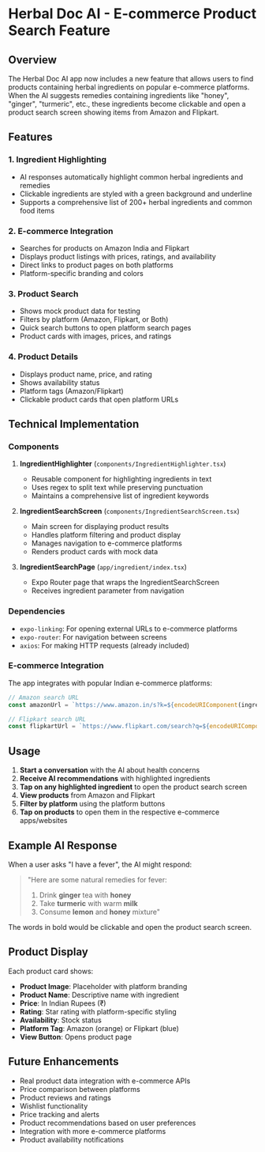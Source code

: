 # Herbal Doc AI - E-commerce Product Search Feature

## Overview

The Herbal Doc AI app now includes a new feature that allows users to find products containing herbal ingredients on popular e-commerce platforms. When the AI suggests remedies containing ingredients like "honey", "ginger", "turmeric", etc., these ingredients become clickable and open a product search screen showing items from Amazon and Flipkart.

## Features

### 1. Ingredient Highlighting
- AI responses automatically highlight common herbal ingredients and remedies
- Clickable ingredients are styled with a green background and underline
- Supports a comprehensive list of 200+ herbal ingredients and common food items

### 2. E-commerce Integration
- Searches for products on Amazon India and Flipkart
- Displays product listings with prices, ratings, and availability
- Direct links to product pages on both platforms
- Platform-specific branding and colors

### 3. Product Search
- Shows mock product data for testing
- Filters by platform (Amazon, Flipkart, or Both)
- Quick search buttons to open platform search pages
- Product cards with images, prices, and ratings

### 4. Product Details
- Displays product name, price, and rating
- Shows availability status
- Platform tags (Amazon/Flipkart)
- Clickable product cards that open platform URLs

## Technical Implementation

### Components

1. **IngredientHighlighter** (`components/IngredientHighlighter.tsx`)
   - Reusable component for highlighting ingredients in text
   - Uses regex to split text while preserving punctuation
   - Maintains a comprehensive list of ingredient keywords

2. **IngredientSearchScreen** (`components/IngredientSearchScreen.tsx`)
   - Main screen for displaying product results
   - Handles platform filtering and product display
   - Manages navigation to e-commerce platforms
   - Renders product cards with mock data

3. **IngredientSearchPage** (`app/ingredient/index.tsx`)
   - Expo Router page that wraps the IngredientSearchScreen
   - Receives ingredient parameter from navigation

### Dependencies

- `expo-linking`: For opening external URLs to e-commerce platforms
- `expo-router`: For navigation between screens
- `axios`: For making HTTP requests (already included)

### E-commerce Integration

The app integrates with popular Indian e-commerce platforms:

```javascript
// Amazon search URL
const amazonUrl = `https://www.amazon.in/s?k=${encodeURIComponent(ingredient)}`;

// Flipkart search URL
const flipkartUrl = `https://www.flipkart.com/search?q=${encodeURIComponent(ingredient)}`;
```

## Usage

1. **Start a conversation** with the AI about health concerns
2. **Receive AI recommendations** with highlighted ingredients
3. **Tap on any highlighted ingredient** to open the product search screen
4. **View products** from Amazon and Flipkart
5. **Filter by platform** using the platform buttons
6. **Tap on products** to open them in the respective e-commerce apps/websites

## Example AI Response

When a user asks "I have a fever", the AI might respond:

> "Here are some natural remedies for fever:
> 1. Drink **ginger** tea with **honey**
> 2. Take **turmeric** with warm **milk**
> 3. Consume **lemon** and **honey** mixture"

The words in bold would be clickable and open the product search screen.

## Product Display

Each product card shows:
- **Product Image**: Placeholder with platform branding
- **Product Name**: Descriptive name with ingredient
- **Price**: In Indian Rupees (₹)
- **Rating**: Star rating with platform-specific styling
- **Availability**: Stock status
- **Platform Tag**: Amazon (orange) or Flipkart (blue)
- **View Button**: Opens product page

## Future Enhancements

- Real product data integration with e-commerce APIs
- Price comparison between platforms
- Product reviews and ratings
- Wishlist functionality
- Price tracking and alerts
- Product recommendations based on user preferences
- Integration with more e-commerce platforms
- Product availability notifications 